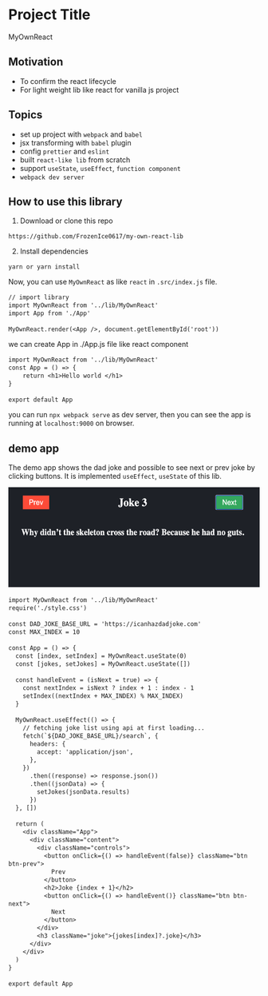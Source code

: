 # Project Title

MyOwnReact

## Motivation

- To confirm the react lifecycle
- For light weight lib like react for vanilla js project

## Topics

- set up project with `webpack` and `babel`
- jsx transforming with `babel` plugin
- config `prettier` and `eslint`
- built `react-like lib` from scratch
- support `useState`, `useEffect`, `function component`
- `webpack dev server`

## How to use this library

1. Download or clone this repo 
```
https://github.com/FrozenIce0617/my-own-react-lib 
```

2. Install dependencies

```
yarn or yarn install
```

Now, you can use `MyOwnReact` as like `react` in `.src/index.js` file.

```
// import library
import MyOwnReact from '../lib/MyOwnReact'
import App from './App'

MyOwnReact.render(<App />, document.getElementById('root'))
```
we can create App in ./App.js file like react component

```
import MyOwnReact from '../lib/MyOwnReact'
const App = () => {
    return <h1>Hello world </h1>
}

export default App
```

you can run `npx webpack serve` as dev server, then you can see the app is running at `localhost:9000` on browser.


## demo app
The demo app shows the dad joke and possible to see next or prev joke by clicking buttons.
It is implemented `useEffect`, `useState` of this lib.


<p align="center">
    <img src="./screenshot.png" alt="screenshot"
	width="600" height="200" />
</p>

```
import MyOwnReact from '../lib/MyOwnReact'
require('./style.css')

const DAD_JOKE_BASE_URL = 'https://icanhazdadjoke.com'
const MAX_INDEX = 10

const App = () => {
  const [index, setIndex] = MyOwnReact.useState(0)
  const [jokes, setJokes] = MyOwnReact.useState([])

  const handleEvent = (isNext = true) => {
    const nextIndex = isNext ? index + 1 : index - 1
    setIndex((nextIndex + MAX_INDEX) % MAX_INDEX)
  }

  MyOwnReact.useEffect(() => {
    // fetching joke list using api at first loading...
    fetch(`${DAD_JOKE_BASE_URL}/search`, {
      headers: {
        accept: 'application/json',
      },
    })
      .then((response) => response.json())
      .then((jsonData) => {
        setJokes(jsonData.results)
      })
  }, [])

  return (
    <div className="App">
      <div className="content">
        <div className="controls">
          <button onClick={() => handleEvent(false)} className="btn btn-prev">
            Prev
          </button>
          <h2>Joke {index + 1}</h2>
          <button onClick={() => handleEvent()} className="btn btn-next">
            Next
          </button>
        </div>
        <h3 className="joke">{jokes[index]?.joke}</h3>
      </div>
    </div>
  )
}

export default App

```